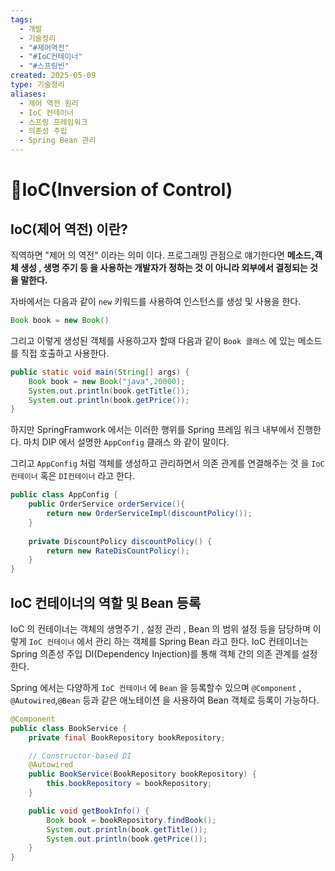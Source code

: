 ```yaml
---
tags:
  - 개발
  - 기술정리
  - "#제어역전"
  - "#IoC컨테이너"
  - "#스프링빈"
created: 2025-05-09
type: 기술정리
aliases:
  - 제어 역전 원리
  - IoC 컨테이너
  - 스프링 프레임워크
  - 의존성 주입
  - Spring Bean 관리
---
```


# 📘IoC(Inversion of Control)


## IoC(제어 역전) 이란?

직역하면 "제어 의 역전" 이라는 의미 이다. 프로그래밍 관점으로 얘기한다면 **메소드,객체 생성 , 생명 주기 등 을 사용하는 개발자가 정하는 것 이 아니라 외부에서 결정되는 것을 말한다.**

자바에서는 다음과 같이 `new` 키워드를 사용하여 인스턴스를 생성 및 사용을 한다.  

```java
Book book = new Book()
```

그리고 이렇게 생성된 객체를 사용하고자 할때 다음과 같이 `Book 클래스` 에 있는 메소드를 직접 호출하고 사용한다.

```java
public static void main(String[] args) {  
	Book book = new Book("java",20000);  
	System.out.println(book.getTitle());  
	System.out.println(book.getPrice());  
}  
```

하지만 SpringFramwork 에서는 이러한 행위를 Spring 프레임 워크 내부에서 진행한다. 마치 DIP 에서 설명한 `AppConfig` 클래스 와 같이 말이다.

그리고 `AppConfig` 처럼 객체를 생성하고 관리하면서 의존 관계를 연결해주는 것 을 `IoC컨테이너` 혹은 `DI컨테이너` 라고 한다.

```java
public class AppConfig {  
    public OrderService orderService(){  
        return new OrderServiceImpl(discountPolicy());  
    }  
  
    private DiscountPolicy discountPolicy() {  
        return new RateDisCountPolicy();  
    }  
}
```

## IoC 컨테이너의 역할 및 Bean 등록

IoC 의 컨테이너는 객체의 생명주기 , 설정 관리 , Bean 의 범위 설정 등을 담당하며 이렇게 `IoC 컨테이너` 에서 관리 하는 객체를 Spring Bean 라고 한다. IoC 컨테이너는 Spring 의존성 주입 DI(Dependency Injection)를 통해 객체 간의 의존 관계를 설정한다.

Spring 에서는 다양하게 `IoC 컨테이너` 에 `Bean` 을 등록할수 있으며 `@Component` , `@Autowired`,`@Bean` 등과 같은 애노테이션 을 사용하여 Bean 객체로 등록이 가능하다.

```java
@Component
public class BookService {
    private final BookRepository bookRepository;

    // Constructor-based DI
    @Autowired
    public BookService(BookRepository bookRepository) {
        this.bookRepository = bookRepository;
    }

    public void getBookInfo() {
        Book book = bookRepository.findBook();
        System.out.println(book.getTitle());
        System.out.println(book.getPrice());
    }
}

```
